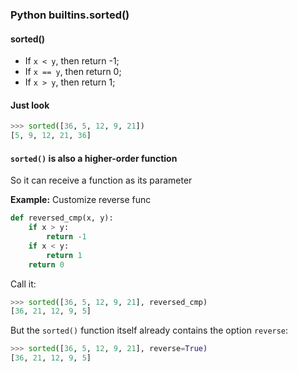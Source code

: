 ### Python __builtins__.sorted()
#### sorted()
* If `x < y`, then return -1;
* If `x == y`, then return 0;
* If `x > y`, then return 1;
#### Just look
```python
>>> sorted([36, 5, 12, 9, 21])
[5, 9, 12, 21, 36]
```

#### `sorted()` is also a higher-order function
So it can receive a function as its parameter

**Example:**
Customize reverse func
```python
def reversed_cmp(x, y):
    if x > y:
        return -1
    if x < y:
        return 1
    return 0
```

Call it:
```python
>>> sorted([36, 5, 12, 9, 21], reversed_cmp)
[36, 21, 12, 9, 5]
```

But the `sorted()` function itself already contains the option `reverse`:
```python
>>> sorted([36, 5, 12, 9, 21], reverse=True)
[36, 21, 12, 9, 5]
```
